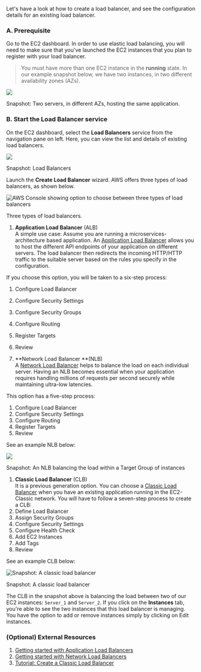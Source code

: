 Let's have a look at how to create a load balancer, and see the configuration details for an existing load balancer.

### A. Prerequisite

Go to the EC2 dashboard. In order to use elastic load balancing, you will need to make sure that you've launched the EC2 instances that you plan to register with your load balancer.
> 
> You must have more than one EC2 instance in the **running** state. In our example snapshot below, we have two instances, in two different availability zones (AZs).

![](https://video.udacity-data.com/topher/2020/November/5fbe1d0d_screenshot-2020-11-25-at-2.20.25-pm/screenshot-2020-11-25-at-2.20.25-pm.png)

Snapshot: Two servers, in different AZs, hosting the same application.

### B. Start the Load Balancer service

On the EC2 dashboard, select the **Load Balancers** service from the navigation pane on left. Here, you can view the list and details of existing load balancers.

![](https://video.udacity-data.com/topher/2020/November/5fbdf7cd_screenshot-2020-11-25-at-11.05.21-am/screenshot-2020-11-25-at-11.05.21-am.png)

Snapshot: Load Balancers

Launch the **Create Load Balancer** wizard. AWS offers three types of load balancers, as shown below.

![AWS Console showing option to choose between three types of load balancers](https://video.udacity-data.com/topher/2020/November/5fbdf873_screenshot-2020-11-25-at-11.06.12-am/screenshot-2020-11-25-at-11.06.12-am.png)

Three types of load balancers.

1. **Application Load Balancer** (ALB)  
A simple use case: Assume you are running a microservices-architecture based application. An [Application Load Balancer](https://docs.aws.amazon.com/elasticloadbalancing/latest/application/introduction.html) allows you to host the different API endpoints of your application on different servers. The load balancer then redirects the incoming HTTP/HTTP traffic to the suitable server based on the rules you specify in the configuration.

If you choose this option, you will be taken to a six-step process:
  1. Configure Load Balancer
  2. Configure Security Settings
  3. Configure Security Groups
  4. Configure Routing
  5. Register Targets
  6. Review

1. **Network Load Balancer **(NLB)  
A [Network Load Balancer](https://docs.aws.amazon.com/elasticloadbalancing/latest/network/introduction.html) helps to balance the load on each individual server. Having an NLB becomes essential when your application requires handling millions of requests per second securely while maintaining ultra-low latencies.

This option has a five-step process:
  1. Configure Load Balancer
  2. Configure Security Settings
  3. Configure Routing
  4. Register Targets
  5. Review

See an example NLB below:

![](https://video.udacity-data.com/topher/2020/November/5fbe249d_screenshot-2020-11-25-at-2.55.54-pm/screenshot-2020-11-25-at-2.55.54-pm.png)

Snapshot: An NLB balancing the load within a Target Group of instances

1. **Classic Load Balancer** (CLB)  
It is a previous generation option. You can choose a [Classic Load Balancer](https://docs.aws.amazon.com/elasticloadbalancing/latest/classic/introduction.html) when you have an existing application running in the EC2-Classic network. You will have to follow a seven-step process to create a CLB:
  1. Define Load Balancer
  2. Assign Security Groups
  3. Configure Security Settings
  4. Configure Health Check
  5. Add EC2 Instances
  6. Add Tags
  7. Review

See an example CLB below:

![Snapshot: A classic load balancer](https://video.udacity-data.com/topher/2020/November/5fbe240d_screenshot-2020-11-25-at-2.57.48-pm/screenshot-2020-11-25-at-2.57.48-pm.png)

Snapshot: A classic load balancer

The CLB in the snapshot above is balancing the load between two of our EC2 instances: `Server_1` and `Server_2`. If you click on the **Instances** tab, you're able to see the two instances that this load balancer is managing. You have the option to add or remove instances simply by clicking on Edit instances.

### (Optional) External Resources

1. [Getting started with Application Load Balancers](https://docs.aws.amazon.com/elasticloadbalancing/latest/application/application-load-balancer-getting-started.html)
2. [Getting started with Network Load Balancers](https://docs.aws.amazon.com/elasticloadbalancing/latest/network/network-load-balancer-getting-started.html)
3. [Tutorial: Create a Classic Load Balancer](https://docs.aws.amazon.com/elasticloadbalancing/latest/classic/elb-getting-started.html)